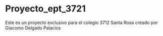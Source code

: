 # Proyecto_ept_3721
Este es un proyecto exclusivo para el colegio 3712 Santa Rosa  creado por Giacomo Delgado Palacios
